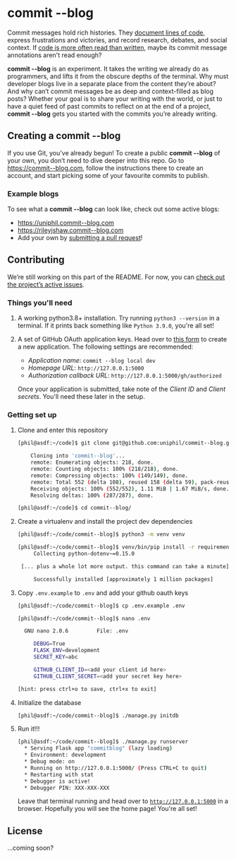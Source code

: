 # commit --blog

Commit messages hold rich histories. They [document lines of code](https://mislav.net/2014/02/hidden-documentation/), express frustrations and victories, and record research, debates, and social context. If [code is more often read than written](https://devblogs.microsoft.com/oldnewthing/20070406-00/?p=27343), maybe its commit message annotations aren't read enough?

**commit --blog** is an experiment. It takes the writing we already do as programmers, and lifts it from the obscure depths of the terminal. Why must developer blogs live in a separate place from the content they’re about? And why can’t commit messages be as deep and context-filled as blog posts? Whether your goal is to share your writing with the world, or just to have a quiet feed of past commits to reflect on at the end of a project, **commit --blog** gets you started with the commits you’re already writing.

## Creating a commit --blog

If you use Git, you’ve already begun! To create a public **commit --blog** of your own, you don’t need to dive deeper into this repo. Go to https://commit--blog.com, follow the instructions there to create an account, and start picking some of your favourite commits to publish.

### Example blogs

To see what a **commit --blog** can look like, check out some active blogs:

- https://uniphil.commit--blog.com
- https://rileyjshaw.commit--blog.com
- Add your own by [submitting a pull request](https://github.com/uniphil/commit--blog/edit/master/readme.md)!

## Contributing

We’re still working on this part of the README. For now, you can [check out the project’s active issues](https://github.com/uniphil/commit--blog/issues).

### Things you'll need

1. A working python3.8+ installation. Try running `python3 --version` in a terminal. If it prints back something like `Python 3.9.0`, you're all set!
2. A set of GitHub OAuth application keys. Head over to [this form](https://github.com/settings/developers) to create a new application. The following settings are recommended:
    - *Application name*: `commit --blog local dev`
    - *Homepage URL*: `http://127.0.0.1:5000`
    - *Authorization callback URL*: `http://127.0.0.1:5000/gh/authorized`

    Once your application is submitted, take note of the *Client ID* and *Client secrets*. You'll need these later in the setup.

### Getting set up

1. Clone and enter this repository
   ```bash
   [phil@asdf:~/code]$ git clone git@github.com:uniphil/commit--blog.git

       Cloning into 'commit--blog'...
       remote: Enumerating objects: 218, done.
       remote: Counting objects: 100% (218/218), done.
       remote: Compressing objects: 100% (149/149), done.
       remote: Total 552 (delta 108), reused 158 (delta 59), pack-reused 334
       Receiving objects: 100% (552/552), 1.11 MiB | 1.67 MiB/s, done.
       Resolving deltas: 100% (287/287), done.

   [phil@asdf:~/code]$ cd commit--blog/
   ```

2. Create a virtualenv and install the project dev dependencies
   ```bash
   [phil@asdf:~/code/commit--blog]$ python3 -m venv venv

   [phil@asdf:~/code/commit--blog]$ venv/bin/pip install -r requirements.dev.txt
        Collecting python-dotenv~=0.15.0

    [... plus a whole lot more output. this command can take a minute]

        Successfully installed [approximately 1 million packages]
   ```

3. Copy `.env.example` to `.env` and add your github oauth keys
   ```bash
   [phil@asdf:~/code/commit--blog]$ cp .env.example .env

   [phil@asdf:~/code/commit--blog]$ nano .env

     GNU nano 2.0.6         File: .env

        DEBUG=True
        FLASK_ENV=development
        SECRET_KEY=abc

        GITHUB_CLIENT_ID=<add your client id here>
        GITHUB_CLIENT_SECRET=<add your secret key here>

   [hint: press ctrl+o to save, ctrl+x to exit]
   ```

4. Initialize the database
   ```bash
   [phil@asdf:~/code/commit--blog]$ ./manage.py initdb
   ```

5. Run it!!!
   ```bash
   [phil@asdf:~/code/commit--blog]$ ./manage.py runserver
     * Serving Flask app "commitblog" (lazy loading)
     * Environment: development
     * Debug mode: on
     * Running on http://127.0.0.1:5000/ (Press CTRL+C to quit)
     * Restarting with stat
     * Debugger is active!
     * Debugger PIN: XXX-XXX-XXX

   ```
   Leave that terminal running and head over to [`http://127.0.0.1:5000`](http://127.0.0.1:5000) in a browser. Hopefully you will see the home page! You're all set!


## License

…coming soon?
